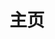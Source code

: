 ---
blog: true
home: true
icon: home
title: 主页
#heroImage: /logo.svg
#heroText: Lvxi
showTitle: false
heroFullScreen: false
#tagline: 你可以在这里放置你的口号与标语
# project:
#   - type: project
#     name: 项目名称
#     desc: 项目详细描述
#     link: https://你的项目链接

#   - type: link
#     name: 链接名称
#     desc: 链接详细描述
#     link: https://链接地址

#   - type: book
#     name: 书籍名称
#     desc: 书籍详细描述
#     link: https://你的书籍链接

#   - type: article
#     name: 文章名称
#     desc: 文章详细描述
#     link: https://你的文章链接

footer: 自定义你的页脚文字
---